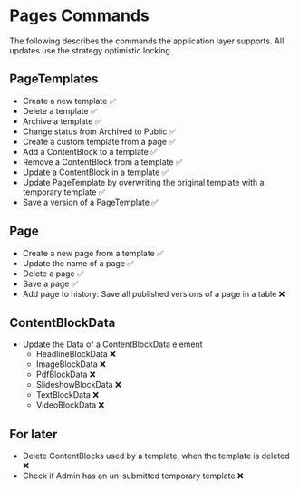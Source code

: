 # Pages Commands
The following describes the commands the application layer supports. 
All updates use the strategy optimistic locking.

## PageTemplates
- Create a new template ✅
- Delete a template ✅
- Archive a template ✅
- Change status from Archived to Public ✅
- Create a custom template from a page ✅
- Add a ContentBlock to a template ✅
- Remove a ContentBlock from a template ✅
- Update a ContentBlock in a template ✅
- Update PageTemplate by overwriting the original template with a temporary template ✅
- Save a version of a PageTemplate ✅

## Page
- Create a new page from a template ✅
- Update the name of a page ✅
- Delete a page ✅
- Save a page ✅
- Add page to history: Save all published versions of a page in a table ❌

## ContentBlockData
- Update the Data of a ContentBlockData element 
  - HeadlineBlockData ❌
  - ImageBlockData ❌
  - PdfBlockData ❌
  - SlideshowBlockData ❌
  - TextBlockData ❌
  - VideoBlockData ❌

## For later
- Delete ContentBlocks used by a template, when the template is deleted ❌
- Check if Admin has an un-submitted temporary template ❌